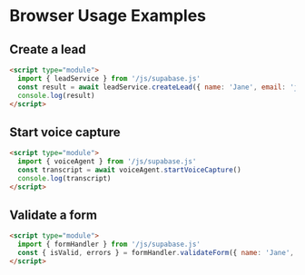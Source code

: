 # Browser Usage Examples

## Create a lead
```html
<script type="module">
  import { leadService } from '/js/supabase.js'
  const result = await leadService.createLead({ name: 'Jane', email: 'jane@example.com' })
  console.log(result)
</script>
```

## Start voice capture
```html
<script type="module">
  import { voiceAgent } from '/js/supabase.js'
  const transcript = await voiceAgent.startVoiceCapture()
  console.log(transcript)
</script>
```

## Validate a form
```html
<script type="module">
  import { formHandler } from '/js/supabase.js'
  const { isValid, errors } = formHandler.validateForm({ name: 'Jane', email: 'jane@example.com' })
</script>
```
